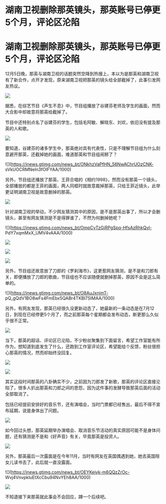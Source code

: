 # 湖南卫视删除那英镜头，那英账号已停更5个月，评论区沦陷

# 湖南卫视删除那英镜头，那英账号已停更5个月，评论区沦陷

12月5日晚，那英与湖南卫视的话题突然空降到热搜上，本以为是那英和湖南卫视有了新合作，点开才发现，原来湖南卫视把那英的镜头给全部截掉了，此事引发网友热议。

![](https://inews.gtimg.com/news_bt/OFcK5kVEPH_yO8RFjthl5XhJ4sJZNOWtZSzPVdnpOuVl0AA/1000)

据悉，在综艺节目《声生不息》中，节目组播放了谷建芬老师及学生的画面，然而大合影中却故意将那英给截掉了。

节目中还特别点名了谷建芬的学生，包括毛阿敏、解晓东、刘欢，依旧没有提及那英的人和歌。

![](https://inews.gtimg.com/news_bt/OQlmCTGgshc9atBSPLJWiegbaadgeJFYvUXe0g5SHrCe8AA/1000)

要知道，谷建芬的诸多学生中，那英绝对具有代表性，只是不理解节目组为什么刻意避开那英，还截掉她的画面，难道那英和节目组闹掰了？

![](https://inews.gtimg.com/news_bt/ONkhzVaPfHN_56NwAChrUOzCNK-
sVkUOCRMNeIn3fOlFYAA/1000)

另外，节目组还播放了那英、王菲合唱的《相约1998》，然而没有那英一个镜头，全部播放的都是王菲的画面，两人同框时就故意裁掉那英，只给王菲近镜头，此举更证明湖南卫视是故意删掉的那英。

![](https://inews.gtimg.com/news_bt/OXFN7zhdgy4UymSuFNHwb3XyOenctsOtTPvO5bnPaR2IcAA/1000)

针对湖南卫视的举动，不少网友猜测其中的原因，是不是那英出事了，所以才会删镜头，甚至有网友猜测是不是得罪谁了，不然为何删掉她呢？

![](https://inews.gtimg.com/news_bt/OmpCyTzGjRPgSpq-HfsAzRhkQvl-
PdY7xqmMxX_UMV4vAAA/1000)

![](https://inews.gtimg.com/news_bt/Ozqv4nGF0JxZms7GZkt2B-3vYPilVlphkBEQblSvL3aEAAA/1000)

![](https://inews.gtimg.com/news_bt/OpzC_W6km40dYKgDCEvLlDS-9GLLKgGwqDYya86vfzG68AA/1000)

![](https://inews.gtimg.com/news_bt/OLjoCMfqJJwwRaXfpsxRsLw2wtquT-0qCQVR2NzKEajyAAA/1000)

另外，节目组还故意放了刀郎的《罗刹海市》，这更惹网友猜测，是不是和刀郎有关，即便播放了刀郎的歌曲，节目组也不应该随便就删掉那英，原因不会是这么简单的。

![](https://inews.gtimg.com/news_bt/O8AuJxnjmT-
pQ_gQdV1BO8wFs4FmEbx5QABr4TKBl7SIMAA/1000)

另外，有网友发现，那英已经很久没更新动态了，她最新的一条动态是在7月12日，到现在已经停更5个月了，而之前那英每个星期都会发布动态，断更那么久似乎很不正常。

![](https://inews.gtimg.com/news_bt/O8GJvcf3ztLO2N1eBXKr_I1bX8TXsO02ys3T6-ESKrcW0AA/1000)

当下，那英的超话、评论区已沦陷，不少粉丝聚集到下面留言，希望工作室能有所作为，想知道到底发生了什么，还跑到工作室评论区，希望能给个反馈，粉丝很担心那英的情况，然而却始终没回复。

![](https://inews.gtimg.com/news_bt/OtvVbH9mauoXO21gimmRPvwv63UknvmSrQdusFzcIKxukAA/1000)

![](https://inews.gtimg.com/news_bt/Oy6320Uv1R9N44XmlIrY1XNVEybjwU3x3M7AcsRcnbi50AA/1000)

其实这段时间那英的八卦确实不少，之前因为刀郎发了新歌，那英的评论区直接沦陷了，很多人扒出那英和刀郎之间的恩怨，因为这件事的发酵导致那英后面的活动全部取消了。

包括已经提前安排好的音乐节，还有演唱会，当时门票都已经售出，最后不得不宣布延期，说是身体出了问题。

![](https://inews.gtimg.com/news_bt/OluKbKtCHJHB9k-4CeXsq1uYRXRYxGr_u0jXznsKL1qIgAA/1000)

如今回过头想，那英延期举办演唱会、取消音乐节活动的真实原因可能不是身体问题，还有猜测是不是和《好声音》有关，毕竟那英是投资人。

![](https://inews.gtimg.com/news_bt/OVy_sgkVF4D4NbY_CyuHoEjOq50IFWnyUAKeduLrtZz2UAA/1000)

另外，那英最后一次露面是在今年11月，当时有网友在英国偶遇到她，她去英国陪女儿读书去了，此后就一直没露面。

![](https://inews.gtimg.com/news_bt/OEYKejyk-m6QQzZrOc-
Wvj4VnvpkluEtXcCbu94NvYEh8AA/1000)

![](https://inews.gtimg.com/news_bt/OzClLxKtQ5FvbCqz06dtszA1h06naGp7xsVubkcaVdKF8AA/1000)

不知道接下来那英就此事会不会回应，蹲一个后续吧。

